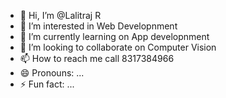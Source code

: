 - 👋 Hi, I’m @Lalitraj R
- 👀 I’m interested in Web Developnment
- 🌱 I’m currently learning on App developnment
- 💞️ I’m looking to collaborate on Computer Vision
- 📫 How to reach me call 8317384966
- 😄 Pronouns: ...
- ⚡ Fun fact: ...

<!---
Lalitraj77/Lalitraj77 is a ✨ special ✨ repository because its `README.md` (this file) appears on your GitHub profile.
You can click the Preview link to take a look at your changes.
--->
